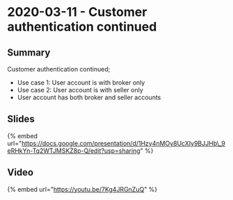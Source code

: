 # 2020-03-11 - Customer authentication continued

## **Summary**

Customer authentication continued;

* Use case 1: User account is with broker only
* Use case 2: User account is with seller only
* User account has both broker and seller accounts

## **Slides**

{% embed url="https://docs.google.com/presentation/d/1Hzy4nMOy8UcXIy9BJJHb\_9eRHkYn-Tq2WTJMSKZ8p-Q/edit?usp=sharing" %}

## **Video**

{% embed url="https://youtu.be/7Kg4JRGnZuQ" %}



